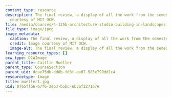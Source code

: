 ```yaml
---
content_type: resource
description: The final review, a display of all the work from the semester. Image
  courtesy of MIT OCW.
file: /media/courses/4-125b-architecture-studio-building-in-landscapes-fall-2005/0f65ffb667f63eb3b5bc6b36f227167e_mueller1.jpg
file_type: image/jpeg
image_metadata:
  caption: The final review, a display of all the work from the semester.
  credit: Image courtesy of MIT OCW.
  image-alt: The final review, a display of all the work from the semester.
learning_resource_types: []
ocw_type: OCWImage
parent_title: Caitlin Mueller
parent_type: CourseSection
parent_uid: dcae75db-dd0b-fd3f-ae07-583e799dd1c4
resourcetype: Image
title: mueller1.jpg
uid: 0f65ffb6-67f6-3eb3-b5bc-6b36f227167e
---
```

